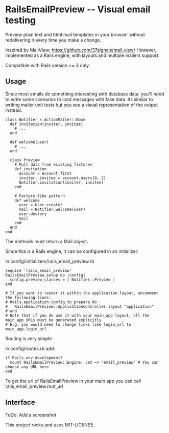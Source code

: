 RailsEmailPreview -- Visual email testing
================================

Preview plain text and html mail templates in your browser without redelivering it every time you make a change.

Inspired by MailView: https://github.com/37signals/mail_view/
However, implemented as a Rails engine, with layouts and multiple mailers support.

Compatible with Rails version >= 3 only.

Usage
-----

Since most emails do something interesting with database data, you'll need to write some scenarios to load messages with fake data. Its similar to writing mailer unit tests but you see a visual representation of the output instead.

    class Notifier < ActionMailer::Base
      def invitation(inviter, invitee)
        # ...
      end

      def welcome(user)
        # ...
      end

      class Preview
        # Pull data from existing fixtures
        def invitation
          account = Account.first
          inviter, invitee = account.users[0, 2]
          Notifier.invitation(inviter, invitee)
        end

        # Factory-like pattern
        def welcome
          user = User.create!
          mail = Notifier.welcome(user)
          user.destory
          mail
        end
      end
    end

The methods must return a Mail object.

Since this is a Rails engine, it can be configured in an initializer:

In config/initializers/rails_email_preview.rb

    require 'rails_email_preview'
    RailsEmailPreview.setup do |config|
      config.preview_classes = [ Notifier::Preview ]
    end

    # If you want to render it within the application layout, uncomment the following lines:
    # Rails.application.config.to_prepare do
    #   RailsEmailPreview::ApplicationController.layout "application"
    # end
    # Note that if you do use it with your main_app layout, all the main_app URLs must be generated explicitly
    # E.g. you would need to change links like login_url to main_app.login_url


Routing is very simple

In config/routes.rb add:

    if Rails.env.development?
      mount RailsEmailPreview::Engine, :at => 'email_preview' # You can choose any URL here
    end

To get the url of RailsEmailPreview in your main app you can call rails_email_preview.root_url

Interface
---------

ToDo: Add a screenshot

This project rocks and uses MIT-LICENSE.